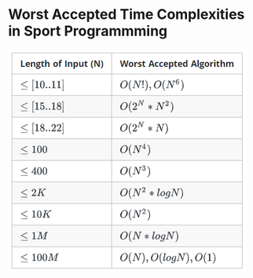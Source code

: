 # Worst Accepted Time Complexities in Sport Programmming

![Time complexities](../images/worsttime.png)
